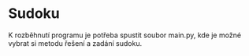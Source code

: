 # Sudoku

K rozběhnutí programu je potřeba spustit soubor main.py, kde je možné vybrat si metodu řešení a zadání sudoku.
